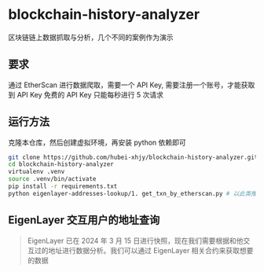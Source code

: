 # blockchain-history-analyzer

区块链链上数据抓取与分析，几个不同的案例作为演示

## 要求

通过 EtherScan 进行数据爬取，需要一个 API Key, 需要注册一个账号，才能获取到 API Key
免费的 API Key 只能每秒进行 5 次请求

## 运行方法

克隆本仓库，然后创建虚拟环境，再安装 python 依赖即可

```bash
git clone https://github.com/hubei-xhjy/blockchain-history-analyzer.git
cd blockchain-history-analyzer
virtualenv .venv
source .venv/bin/activate
pip install -r requirements.txt
python eigenlayer-addresses-lookup/1. get_txn_by_etherscan.py # 以此类推
```

## EigenLayer 交互用户的地址查询

> EigenLayer 已在 2024 年 3 月 15 日进行快照，现在我们需要根据和他交互过的地址进行数据分析。我们可以通过 EigenLayer 相关合约来获取想要的数据

